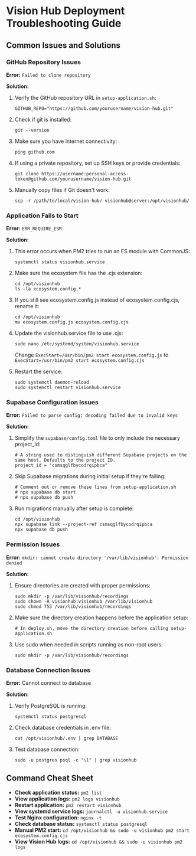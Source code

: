 
# Vision Hub Deployment Troubleshooting Guide

## Common Issues and Solutions

### GitHub Repository Issues

**Error:** `Failed to clone repository`

**Solution:**
1. Verify the GitHub repository URL in `setup-application.sh`:
   ```
   GITHUB_REPO="https://github.com/yourusername/vision-hub.git"
   ```

2. Check if git is installed:
   ```
   git --version
   ```

3. Make sure you have internet connectivity:
   ```
   ping github.com
   ```

4. If using a private repository, set up SSH keys or provide credentials:
   ```
   git clone https://username:personal-access-token@github.com/yourusername/vision-hub.git
   ```

5. Manually copy files if Git doesn't work:
   ```
   scp -r /path/to/local/vision-hub/ visionhub@server:/opt/visionhub/
   ```

### Application Fails to Start

**Error:** `ERR_REQUIRE_ESM`

**Solution:**
1. This error occurs when PM2 tries to run an ES module with CommonJS:
   ```
   systemctl status visionhub.service
   ```

2. Make sure the ecosystem file has the .cjs extension:
   ```
   cd /opt/visionhub
   ls -la ecosystem.config.*
   ```
   
3. If you still see ecosystem.config.js instead of ecosystem.config.cjs, rename it:
   ```
   cd /opt/visionhub
   mv ecosystem.config.js ecosystem.config.cjs
   ```

4. Update the visionhub.service file to use .cjs:
   ```
   sudo nano /etc/systemd/system/visionhub.service
   ```
   Change `ExecStart=/usr/bin/pm2 start ecosystem.config.js` to 
   `ExecStart=/usr/bin/pm2 start ecosystem.config.cjs`

5. Restart the service:
   ```
   sudo systemctl daemon-reload
   sudo systemctl restart visionhub.service
   ```

### Supabase Configuration Issues

**Error:** `Failed to parse config: decoding failed due to invalid keys`

**Solution:**
1. Simplify the `supabase/config.toml` file to only include the necessary project_id:
   ```
   # A string used to distinguish different Supabase projects on the same host. Defaults to the project ID.
   project_id = "csmsqglfbycodrqipbca"
   ```

2. Skip Supabase migrations during initial setup if they're failing:
   ```
   # Comment out or remove these lines from setup-application.sh
   # npx supabase db start
   # npx supabase db push
   ```

3. Run migrations manually after setup is complete:
   ```
   cd /opt/visionhub
   npx supabase link --project-ref csmsqglfbycodrqipbca
   npx supabase db push
   ```

### Permission Issues

**Error:** `mkdir: cannot create directory '/var/lib/visionhub': Permission denied`

**Solution:**
1. Ensure directories are created with proper permissions:
   ```
   sudo mkdir -p /var/lib/visionhub/recordings
   sudo chown -R visionhub:visionhub /var/lib/visionhub
   sudo chmod 755 /var/lib/visionhub/recordings
   ```

2. Make sure the directory creation happens before the application setup:
   ```
   # In deploy.sh, move the directory creation before calling setup-application.sh
   ```

3. Use sudo when needed in scripts running as non-root users:
   ```
   sudo mkdir -p /var/lib/visionhub/recordings
   ```

### Database Connection Issues

**Error:** Cannot connect to database

**Solution:**
1. Verify PostgreSQL is running:
   ```
   systemctl status postgresql
   ```

2. Check database credentials in .env file:
   ```
   cat /opt/visionhub/.env | grep DATABASE
   ```

3. Test database connection:
   ```
   sudo -u postgres psql -c "\l" | grep visionhub
   ```

## Command Cheat Sheet

- **Check application status:** `pm2 list`
- **View application logs:** `pm2 logs visionhub`
- **Restart application:** `pm2 restart visionhub`
- **View systemd service logs:** `journalctl -u visionhub.service`
- **Test Nginx configuration:** `nginx -t`
- **Check database status:** `systemctl status postgresql`
- **Manual PM2 start:** `cd /opt/visionhub && sudo -u visionhub pm2 start ecosystem.config.cjs`
- **View Vision Hub logs:** `cd /opt/visionhub && sudo -u visionhub pm2 logs`
